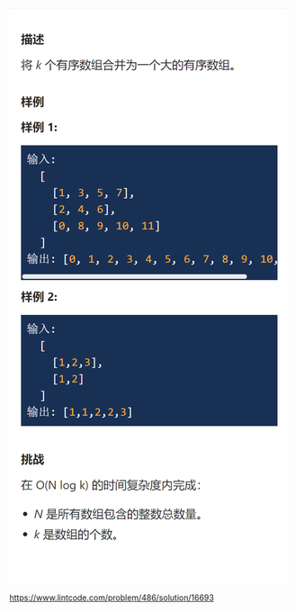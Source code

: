 ![image-20211220191507096](image/image-20211220191507096.png)

https://www.lintcode.com/problem/486/solution/16693